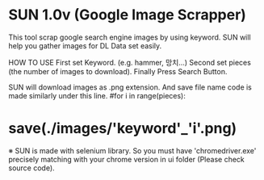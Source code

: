 # SUN 1.0v (Google Image Scrapper)

This tool scrap google search engine images by using keyword.
SUN will help you gather images for DL Data set easily.

HOW TO USE 
First set Keyword. (e.g. hammer, 망치...) 
Second set pieces (the number of images to download).
Finally Press Search Button.

SUN will download images as .png extension.
And save file name code is made similarly under this line.
#for i in range(pieces):
#  save(./images/'keyword'_'i'.png)

※ SUN is made with selenium library. 
So you must have 'chromedriver.exe' precisely matching with your chrome version in ui folder (Please check source code).
